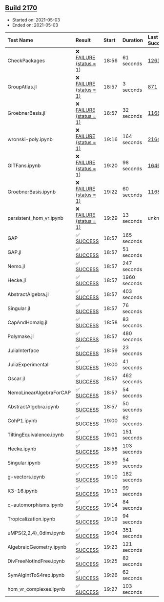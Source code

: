 ## [Build 2170](https://oscarci.mathematik.uni-kl.de/job/oscar-stable/2170/)

* Started on: 2021-05-03
* Ended on: 2021-05-03

| Test Name    | Result | Start | Duration | Last Success | First Failure |
|:-------------|:-------|:------|:---------|:-------------|:--------------|
| CheckPackages | ❌ [FAILURE (status = 1)](https://oscarci.mathematik.uni-kl.de/job/oscar-stable/2170/artifact/logs/build-2170/CheckPackages.log) | 18:56 | 61 seconds | [1263](https://oscarci.mathematik.uni-kl.de/job/oscar-stable/1263/) | [1264](https://oscarci.mathematik.uni-kl.de/job/oscar-stable/1264/) |
| GroupAtlas.jl | ❌ [FAILURE (status = 1)](https://oscarci.mathematik.uni-kl.de/job/oscar-stable/2170/artifact/logs/build-2170/GroupAtlas.jl.log) | 18:57 | 3 seconds | [871](https://oscarci.mathematik.uni-kl.de/job/oscar-stable/871/) | [872](https://oscarci.mathematik.uni-kl.de/job/oscar-stable/872/) |
| GroebnerBasis.jl | ❌ [FAILURE (status = 1)](https://oscarci.mathematik.uni-kl.de/job/oscar-stable/2170/artifact/logs/build-2170/GroebnerBasis.jl.log) | 18:57 | 32 seconds | [1168](https://oscarci.mathematik.uni-kl.de/job/oscar-stable/1168/) | [1169](https://oscarci.mathematik.uni-kl.de/job/oscar-stable/1169/) |
| wronski-poly.ipynb | ❌ [FAILURE (status = 1)](https://oscarci.mathematik.uni-kl.de/job/oscar-stable/2170/artifact/logs/build-2170/wronski-poly.ipynb.log) | 19:16 | 164 seconds | [2164](https://oscarci.mathematik.uni-kl.de/job/oscar-stable/2164/) | [2165](https://oscarci.mathematik.uni-kl.de/job/oscar-stable/2165/) |
| GITFans.ipynb | ❌ [FAILURE (status = 1)](https://oscarci.mathematik.uni-kl.de/job/oscar-stable/2170/artifact/logs/build-2170/GITFans.ipynb.log) | 19:20 | 98 seconds | [1646](https://oscarci.mathematik.uni-kl.de/job/oscar-stable/1646/) | [1647](https://oscarci.mathematik.uni-kl.de/job/oscar-stable/1647/) |
| GroebnerBasis.ipynb | ❌ [FAILURE (status = 1)](https://oscarci.mathematik.uni-kl.de/job/oscar-stable/2170/artifact/logs/build-2170/GroebnerBasis.ipynb.log) | 19:22 | 60 seconds | [1168](https://oscarci.mathematik.uni-kl.de/job/oscar-stable/1168/) | [1169](https://oscarci.mathematik.uni-kl.de/job/oscar-stable/1169/) |
| persistent_hom_vr.ipynb | ❌ [FAILURE (status = 1)](https://oscarci.mathematik.uni-kl.de/job/oscar-stable/2170/artifact/logs/build-2170/persistent_hom_vr.ipynb.log) | 19:29 | 13 seconds | unknown | unknown |
| GAP | ✅ [SUCCESS](https://oscarci.mathematik.uni-kl.de/job/oscar-stable/2170/artifact/logs/build-2170/GAP.log) | 18:57 | 165 seconds |  |  |
| GAP.jl | ✅ [SUCCESS](https://oscarci.mathematik.uni-kl.de/job/oscar-stable/2170/artifact/logs/build-2170/GAP.jl.log) | 18:57 | 51 seconds |  |  |
| Nemo.jl | ✅ [SUCCESS](https://oscarci.mathematik.uni-kl.de/job/oscar-stable/2170/artifact/logs/build-2170/Nemo.jl.log) | 18:57 | 247 seconds |  |  |
| Hecke.jl | ✅ [SUCCESS](https://oscarci.mathematik.uni-kl.de/job/oscar-stable/2170/artifact/logs/build-2170/Hecke.jl.log) | 18:57 | 1960 seconds |  |  |
| AbstractAlgebra.jl | ✅ [SUCCESS](https://oscarci.mathematik.uni-kl.de/job/oscar-stable/2170/artifact/logs/build-2170/AbstractAlgebra.jl.log) | 18:57 | 403 seconds |  |  |
| Singular.jl | ✅ [SUCCESS](https://oscarci.mathematik.uni-kl.de/job/oscar-stable/2170/artifact/logs/build-2170/Singular.jl.log) | 18:57 | 76 seconds |  |  |
| CapAndHomalg.jl | ✅ [SUCCESS](https://oscarci.mathematik.uni-kl.de/job/oscar-stable/2170/artifact/logs/build-2170/CapAndHomalg.jl.log) | 18:58 | 83 seconds |  |  |
| Polymake.jl | ✅ [SUCCESS](https://oscarci.mathematik.uni-kl.de/job/oscar-stable/2170/artifact/logs/build-2170/Polymake.jl.log) | 18:57 | 480 seconds |  |  |
| JuliaInterface | ✅ [SUCCESS](https://oscarci.mathematik.uni-kl.de/job/oscar-stable/2170/artifact/logs/build-2170/JuliaInterface.log) | 18:59 | 23 seconds |  |  |
| JuliaExperimental | ✅ [SUCCESS](https://oscarci.mathematik.uni-kl.de/job/oscar-stable/2170/artifact/logs/build-2170/JuliaExperimental.log) | 19:00 | 41 seconds |  |  |
| Oscar.jl | ✅ [SUCCESS](https://oscarci.mathematik.uni-kl.de/job/oscar-stable/2170/artifact/logs/build-2170/Oscar.jl.log) | 18:57 | 462 seconds |  |  |
| NemoLinearAlgebraForCAP | ✅ [SUCCESS](https://oscarci.mathematik.uni-kl.de/job/oscar-stable/2170/artifact/logs/build-2170/NemoLinearAlgebraForCAP.log) | 18:57 | 54 seconds |  |  |
| AbstractAlgebra.ipynb | ✅ [SUCCESS](https://oscarci.mathematik.uni-kl.de/job/oscar-stable/2170/artifact/logs/build-2170/AbstractAlgebra.ipynb.log) | 18:57 | 50 seconds |  |  |
| CohP1.ipynb | ✅ [SUCCESS](https://oscarci.mathematik.uni-kl.de/job/oscar-stable/2170/artifact/logs/build-2170/CohP1.ipynb.log) | 19:00 | 62 seconds |  |  |
| TiltingEquivalence.ipynb | ✅ [SUCCESS](https://oscarci.mathematik.uni-kl.de/job/oscar-stable/2170/artifact/logs/build-2170/TiltingEquivalence.ipynb.log) | 19:01 | 151 seconds |  |  |
| Hecke.ipynb | ✅ [SUCCESS](https://oscarci.mathematik.uni-kl.de/job/oscar-stable/2170/artifact/logs/build-2170/Hecke.ipynb.log) | 18:58 | 103 seconds |  |  |
| Singular.ipynb | ✅ [SUCCESS](https://oscarci.mathematik.uni-kl.de/job/oscar-stable/2170/artifact/logs/build-2170/Singular.ipynb.log) | 18:59 | 54 seconds |  |  |
| g-vectors.ipynb | ✅ [SUCCESS](https://oscarci.mathematik.uni-kl.de/job/oscar-stable/2170/artifact/logs/build-2170/g-vectors.ipynb.log) | 19:10 | 182 seconds |  |  |
| K3-16.ipynb | ✅ [SUCCESS](https://oscarci.mathematik.uni-kl.de/job/oscar-stable/2170/artifact/logs/build-2170/K3-16.ipynb.log) | 19:13 | 99 seconds |  |  |
| c-automorphisms.ipynb | ✅ [SUCCESS](https://oscarci.mathematik.uni-kl.de/job/oscar-stable/2170/artifact/logs/build-2170/c-automorphisms.ipynb.log) | 19:14 | 84 seconds |  |  |
| Tropicalization.ipynb | ✅ [SUCCESS](https://oscarci.mathematik.uni-kl.de/job/oscar-stable/2170/artifact/logs/build-2170/Tropicalization.ipynb.log) | 19:19 | 94 seconds |  |  |
| uMPS(2,2,4)_0dim.ipynb | ✅ [SUCCESS](https://oscarci.mathematik.uni-kl.de/job/oscar-stable/2170/artifact/logs/build-2170/uMPS-2-2-4-_0dim.ipynb.log) | 19:04 | 351 seconds |  |  |
| AlgebraicGeometry.ipynb | ✅ [SUCCESS](https://oscarci.mathematik.uni-kl.de/job/oscar-stable/2170/artifact/logs/build-2170/AlgebraicGeometry.ipynb.log) | 19:23 | 121 seconds |  |  |
| DivFreeNotIndFree.ipynb | ✅ [SUCCESS](https://oscarci.mathematik.uni-kl.de/job/oscar-stable/2170/artifact/logs/build-2170/DivFreeNotIndFree.ipynb.log) | 19:25 | 82 seconds |  |  |
| SymAlgIntToS4rep.ipynb | ✅ [SUCCESS](https://oscarci.mathematik.uni-kl.de/job/oscar-stable/2170/artifact/logs/build-2170/SymAlgIntToS4rep.ipynb.log) | 19:26 | 62 seconds |  |  |
| hom_vr_complexes.ipynb | ✅ [SUCCESS](https://oscarci.mathematik.uni-kl.de/job/oscar-stable/2170/artifact/logs/build-2170/hom_vr_complexes.ipynb.log) | 19:27 | 103 seconds |  |  |
